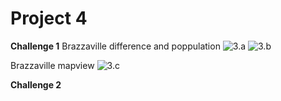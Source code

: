 # Project 4

**Challenge 1**
Brazzaville difference and poppulation
![3.a](https://xingyu-wang02.github.io/DATA-100/pictures/3s0.png)
![3.b](https://xingyu-wang02.github.io/DATA-100/pictures/3s1.png)

Brazzaville mapview
![3.c](https://xingyu-wang02.github.io/DATA-100/pictures/3s2-.png)

**Challenge 2**
